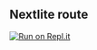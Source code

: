 ## Nextlite route
[![Run on Repl.it](https://repl.it/badge/github/atikur-rabbi/Nextlite)](https://repl.it/github/atikur-rabbi/Nextlite)